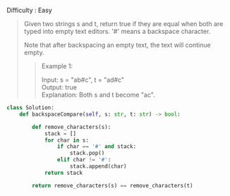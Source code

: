 Difficulty : Easy 

>Given two strings s and t, return true if they are equal when both are typed into empty text editors. '#' means a backspace character.
>
>Note that after backspacing an empty text, the text will continue empty.
>
>>Example 1:  
>>
>>Input: s = "ab#c", t = "ad#c"  
>>Output: true  
>>Explanation: Both s and t become "ac".

```python
class Solution:
    def backspaceCompare(self, s: str, t: str) -> bool:

        def remove_characters(s):
            stack = []
            for char in s:
                if char == '#' and stack:
                    stack.pop()
                elif char != '#':
                    stack.append(char)
            return stack

        return remove_characters(s) == remove_characters(t)
```

